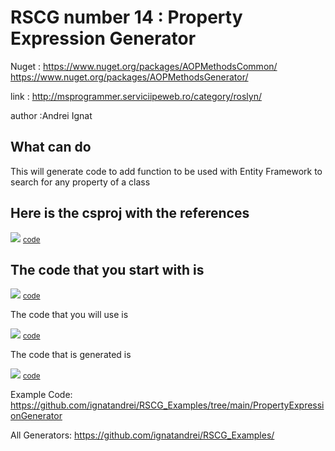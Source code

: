 
# RSCG number 14 : Property Expression Generator

Nuget :
    https://www.nuget.org/packages/AOPMethodsCommon/
    https://www.nuget.org/packages/AOPMethodsGenerator/


link : http://msprogrammer.serviciipeweb.ro/category/roslyn/ 


author :Andrei Ignat


## What can do

This will generate code to add function to be used with Entity Framework to search for any property of a class

## Here is the csproj with the references

<img src='http://ignatandrei.github.io/RSCG_Examples/images/Property Expression Generator/The.csproj.png' />
<small>
<a href='http://ignatandrei.github.io/RSCG_Examples/images/Property Expression Generator/The.csproj' target='_blank'>code</a>
</small>


## The code that you start with is 


<img src='http://ignatandrei.github.io/RSCG_Examples/images/Property Expression Generator/ExistingCode.cs.png' />
<small>
<a href='http://ignatandrei.github.io/RSCG_Examples/images/Property Expression Generator/ExistingCode.cs' target='_blank'>code</a>
</small>

The code that you will use is

<img src='http://ignatandrei.github.io/RSCG_Examples/images/Property Expression Generator/Usage.cs.png' />
<small>
<a href='http://ignatandrei.github.io/RSCG_Examples/images/Property Expression Generator/Usage.cs' target='_blank'>code</a>
</small>



The code that is generated is

<img src='http://ignatandrei.github.io/RSCG_Examples/images/Property Expression Generator/GeneratedCode.cs.png' />
<small>
<a href='http://ignatandrei.github.io/RSCG_Examples/images/Property Expression Generator/GeneratedCode.cs' target='_blank'>code</a>
</small>


Example Code: <a href="https://github.com/ignatandrei/RSCG_Examples/tree/main/PropertyExpressionGenerator" rel="noopener" target="_blank">https://github.com/ignatandrei/RSCG_Examples/tree/main/PropertyExpressionGenerator</a>

All Generators: <a href="https://github.com/ignatandrei/RSCG_Examples/">https://github.com/ignatandrei/RSCG_Examples/</a>

